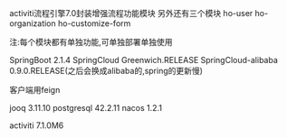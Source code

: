 activiti流程引擎7.0封装增强流程功能模块
另外还有三个模块
ho-user
ho-organization
ho-customize-form

注:每个模块都有单独功能,可单独部署单独使用

SpringBoot 2.1.4
SpringCloud Greenwich.RELEASE
SpringCloud-alibaba 0.9.0.RELEASE(之后会换成alibaba的,spring的更新慢)

客户端用feign

jooq 3.11.10
postgresql 42.2.11
nacos 1.2.1

activiti 7.1.0M6
